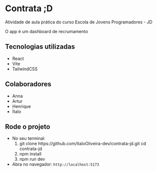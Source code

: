 # Contrata ;D

Atividade de aula prática do curso Escola de Jovens Programadores - JD

O app é um dashboard de recrumamento

## Tecnologias utilizadas
* React
* Vite
* TailwindCSS

## Colaboradores
* Anna
* Artur
* Henrique
* Ítalo

## Rode o projeto
* No seu terminal: <br> 
  <ol>
    <li>git clone https://github.com/italoOliveira-dev/contrata-jd.git cd contrata-jd</li>
    <li>npm install</li>
    <li>npm run dev</li>
  </ol>
* Abra no navegador: `http://localhost:5173`